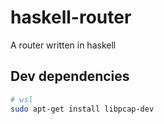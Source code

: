 # haskell-router

A router written in haskell

## Dev dependencies

```bash
# wsl
sudo apt-get install libpcap-dev
```